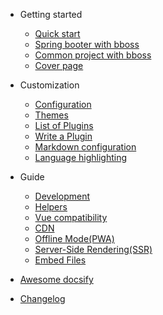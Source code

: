- Getting started

  - [Quick start](quickstart.md)
  - [Spring booter with bboss](spring-booter-with-bboss.md) 
  -  [Common project with bboss](common-project-with-bboss.md) 
  - [Cover page](cover.md)
- Customization

  - [Configuration](configuration.md)
  - [Themes](themes.md)
  - [List of Plugins](plugins.md)
  - [Write a Plugin](write-a-plugin.md)
  - [Markdown configuration](markdown.md)
  - [Language highlighting](language-highlight.md)
- Guide

  - [Development](development.md)
  - [Helpers](helpers.md)
  - [Vue compatibility](vue.md)
  - [CDN](cdn.md)
  - [Offline Mode(PWA)](pwa.md)
  - [Server-Side Rendering(SSR)](ssr.md)
  - [Embed Files](embed-files.md)
- [Awesome docsify](awesome.md)
- [Changelog](changelog.md)

  

